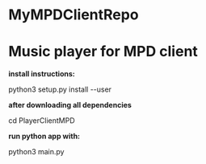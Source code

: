 # MyMPDClientRepo

# Music player for MPD client

****install instructions:****

  python3 setup.py install --user

****after downloading all dependencies****

  cd PlayerClientMPD

****run python app with:****

  python3 main.py
